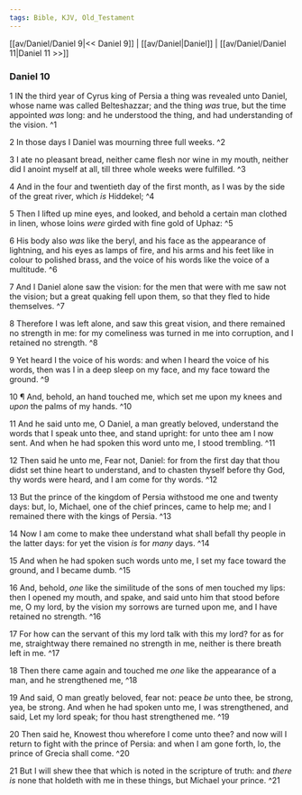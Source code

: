 ```yaml
---
tags: Bible, KJV, Old_Testament
---
```


[[av/Daniel/Daniel 9|<< Daniel 9]] | [[av/Daniel|Daniel]] | [[av/Daniel/Daniel 11|Daniel 11 >>]]

### Daniel 10

1 IN the third year of Cyrus king of Persia a thing was revealed unto Daniel, whose name was called Belteshazzar; and the thing _was_ true, but the time appointed _was_ long: and he understood the thing, and had understanding of the vision. ^1

2 In those days I Daniel was mourning three full weeks. ^2

3 I ate no pleasant bread, neither came flesh nor wine in my mouth, neither did I anoint myself at all, till three whole weeks were fulfilled. ^3

4 And in the four and twentieth day of the first month, as I was by the side of the great river, which _is_ Hiddekel; ^4

5 Then I lifted up mine eyes, and looked, and behold a certain man clothed in linen, whose loins _were_ girded with fine gold of Uphaz: ^5

6 His body also _was_ like the beryl, and his face as the appearance of lightning, and his eyes as lamps of fire, and his arms and his feet like in colour to polished brass, and the voice of his words like the voice of a multitude. ^6

7 And I Daniel alone saw the vision: for the men that were with me saw not the vision; but a great quaking fell upon them, so that they fled to hide themselves. ^7

8 Therefore I was left alone, and saw this great vision, and there remained no strength in me: for my comeliness was turned in me into corruption, and I retained no strength. ^8

9 Yet heard I the voice of his words: and when I heard the voice of his words, then was I in a deep sleep on my face, and my face toward the ground. ^9

10 ¶ And, behold, an hand touched me, which set me upon my knees and _upon_ the palms of my hands. ^10

11 And he said unto me, O Daniel, a man greatly beloved, understand the words that I speak unto thee, and stand upright: for unto thee am I now sent. And when he had spoken this word unto me, I stood trembling. ^11

12 Then said he unto me, Fear not, Daniel: for from the first day that thou didst set thine heart to understand, and to chasten thyself before thy God, thy words were heard, and I am come for thy words. ^12

13 But the prince of the kingdom of Persia withstood me one and twenty days: but, lo, Michael, one of the chief princes, came to help me; and I remained there with the kings of Persia. ^13

14 Now I am come to make thee understand what shall befall thy people in the latter days: for yet the vision _is_ for _many_ days. ^14

15 And when he had spoken such words unto me, I set my face toward the ground, and I became dumb. ^15

16 And, behold, _one_ like the similitude of the sons of men touched my lips: then I opened my mouth, and spake, and said unto him that stood before me, O my lord, by the vision my sorrows are turned upon me, and I have retained no strength. ^16

17 For how can the servant of this my lord talk with this my lord? for as for me, straightway there remained no strength in me, neither is there breath left in me. ^17

18 Then there came again and touched me _one_ like the appearance of a man, and he strengthened me, ^18

19 And said, O man greatly beloved, fear not: peace _be_ unto thee, be strong, yea, be strong. And when he had spoken unto me, I was strengthened, and said, Let my lord speak; for thou hast strengthened me. ^19

20 Then said he, Knowest thou wherefore I come unto thee? and now will I return to fight with the prince of Persia: and when I am gone forth, lo, the prince of Grecia shall come. ^20

21 But I will shew thee that which is noted in the scripture of truth: and _there_ _is_ none that holdeth with me in these things, but Michael your prince. ^21
